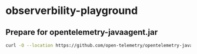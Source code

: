 # observerbility-playground

## Prepare for opentelemetry-javaagent.jar

```sh
curl -O --location https://github.com/open-telemetry/opentelemetry-java-instrumentation/releases/download/v2.16.0/opentelemetry-javaagent.jar
```
